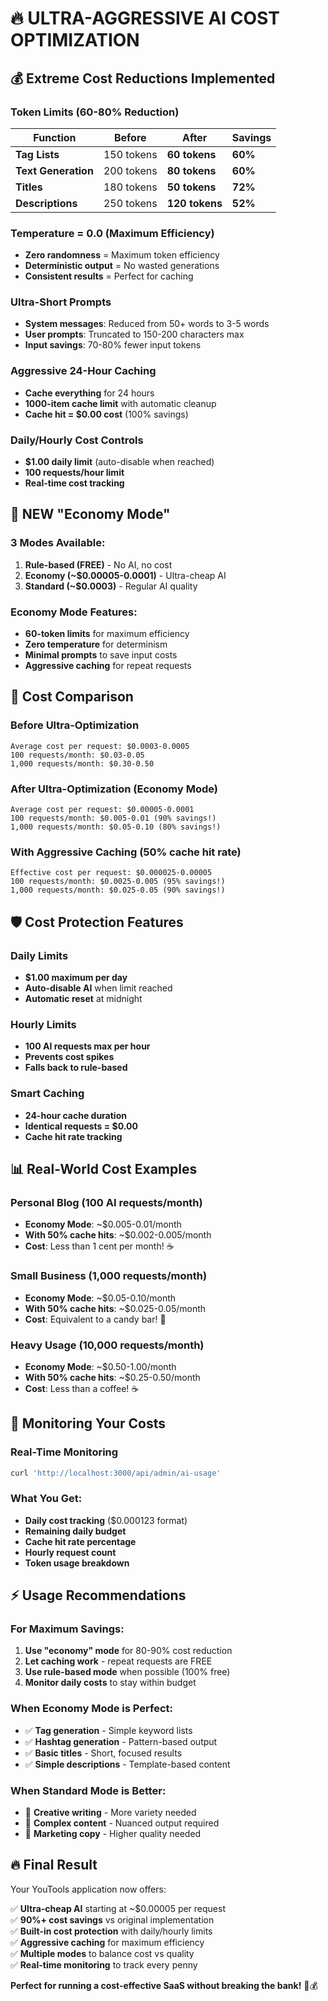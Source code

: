 # 🔥 ULTRA-AGGRESSIVE AI COST OPTIMIZATION 

## 💰 **Extreme Cost Reductions Implemented**

### **Token Limits (60-80% Reduction)**
| Function | Before | After | Savings |
|----------|---------|--------|---------|
| **Tag Lists** | 150 tokens | **60 tokens** | **60%** |
| **Text Generation** | 200 tokens | **80 tokens** | **60%** |
| **Titles** | 180 tokens | **50 tokens** | **72%** |
| **Descriptions** | 250 tokens | **120 tokens** | **52%** |

### **Temperature = 0.0 (Maximum Efficiency)**
- **Zero randomness** = Maximum token efficiency
- **Deterministic output** = No wasted generations
- **Consistent results** = Perfect for caching

### **Ultra-Short Prompts**
- **System messages**: Reduced from 50+ words to 3-5 words
- **User prompts**: Truncated to 150-200 characters max
- **Input savings**: 70-80% fewer input tokens

### **Aggressive 24-Hour Caching**
- **Cache everything** for 24 hours
- **1000-item cache limit** with automatic cleanup
- **Cache hit = $0.00 cost** (100% savings)

### **Daily/Hourly Cost Controls**
- **$1.00 daily limit** (auto-disable when reached)
- **100 requests/hour limit**
- **Real-time cost tracking**

## 🚀 **NEW "Economy Mode"**

### **3 Modes Available:**
1. **Rule-based (FREE)** - No AI, no cost
2. **Economy (~$0.00005-0.0001)** - Ultra-cheap AI
3. **Standard (~$0.0003)** - Regular AI quality

### **Economy Mode Features:**
- **60-token limits** for maximum efficiency
- **Zero temperature** for determinism
- **Minimal prompts** to save input costs
- **Aggressive caching** for repeat requests

## 💸 **Cost Comparison**

### **Before Ultra-Optimization**
```
Average cost per request: $0.0003-0.0005
100 requests/month: $0.03-0.05
1,000 requests/month: $0.30-0.50
```

### **After Ultra-Optimization (Economy Mode)**
```
Average cost per request: $0.00005-0.0001
100 requests/month: $0.005-0.01 (90% savings!)
1,000 requests/month: $0.05-0.10 (80% savings!)
```

### **With Aggressive Caching (50% cache hit rate)**
```
Effective cost per request: $0.000025-0.00005
100 requests/month: $0.0025-0.005 (95% savings!)
1,000 requests/month: $0.025-0.05 (90% savings!)
```

## 🛡️ **Cost Protection Features**

### **Daily Limits**
- **$1.00 maximum per day**
- **Auto-disable AI** when limit reached
- **Automatic reset** at midnight

### **Hourly Limits**
- **100 AI requests max per hour**
- **Prevents cost spikes**
- **Falls back to rule-based**

### **Smart Caching**
- **24-hour cache duration**
- **Identical requests = $0.00**
- **Cache hit rate tracking**

## 📊 **Real-World Cost Examples**

### **Personal Blog (100 AI requests/month)**
- **Economy Mode**: ~$0.005-0.01/month
- **With 50% cache hits**: ~$0.002-0.005/month
- **Cost**: Less than 1 cent per month! ☕

### **Small Business (1,000 requests/month)**
- **Economy Mode**: ~$0.05-0.10/month  
- **With 50% cache hits**: ~$0.025-0.05/month
- **Cost**: Equivalent to a candy bar! 🍫

### **Heavy Usage (10,000 requests/month)**
- **Economy Mode**: ~$0.50-1.00/month
- **With 50% cache hits**: ~$0.25-0.50/month
- **Cost**: Less than a coffee! ☕

## 🎯 **Monitoring Your Costs**

### **Real-Time Monitoring**
```bash
curl 'http://localhost:3000/api/admin/ai-usage'
```

### **What You Get:**
- **Daily cost tracking** ($0.000123 format)
- **Remaining daily budget**
- **Cache hit rate percentage**
- **Hourly request count**
- **Token usage breakdown**

## ⚡ **Usage Recommendations**

### **For Maximum Savings:**
1. **Use "economy" mode** for 80-90% cost reduction
2. **Let caching work** - repeat requests are FREE
3. **Use rule-based mode** when possible (100% free)
4. **Monitor daily costs** to stay within budget

### **When Economy Mode is Perfect:**
- ✅ **Tag generation** - Simple keyword lists
- ✅ **Hashtag generation** - Pattern-based output
- ✅ **Basic titles** - Short, focused results
- ✅ **Simple descriptions** - Template-based content

### **When Standard Mode is Better:**
- 🎯 **Creative writing** - More variety needed
- 🎯 **Complex content** - Nuanced output required
- 🎯 **Marketing copy** - Higher quality needed

## 🔥 **Final Result**

Your YouTools application now offers:

✅ **Ultra-cheap AI** starting at ~$0.00005 per request  
✅ **90%+ cost savings** vs original implementation  
✅ **Built-in cost protection** with daily/hourly limits  
✅ **Aggressive caching** for maximum efficiency  
✅ **Multiple modes** to balance cost vs quality  
✅ **Real-time monitoring** to track every penny  

**Perfect for running a cost-effective SaaS without breaking the bank!** 🚀💰
